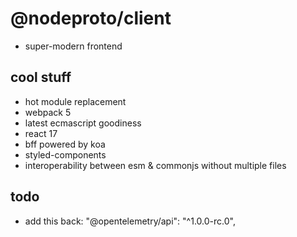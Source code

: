 # @nodeproto/client

- super-modern frontend

## cool stuff

- hot module replacement
- webpack 5
- latest ecmascript goodiness
- react 17
- bff powered by koa
- styled-components
- interoperability between esm & commonjs without multiple files

## todo

- add this back: "@opentelemetry/api": "^1.0.0-rc.0",
